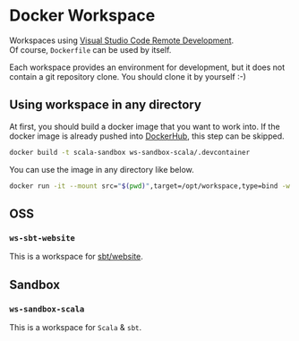 # Docker Workspace

Workspaces using [Visual Studio Code Remote Development](https://code.visualstudio.com/docs/remote/remote-overview).  
Of course, `Dockerfile` can be used by itself.

Each workspace provides an environment for development, but it does not contain a git repository clone. You should clone it by yourself :-)

## Using workspace in any directory

At first, you should build a docker image that you want to work into. If the docker image is already pushed into [DockerHub](https://hub.docker.com/), this step can be skipped.

```bash
docker build -t scala-sandbox ws-sandbox-scala/.devcontainer
```

You can use the image in any directory like below.

```bash
docker run -it --mount src="$(pwd)",target=/opt/workspace,type=bind -w /opt/workspace scala-sandbox
```

## OSS

### `ws-sbt-website`

This is a workspace for [sbt/website](https://github.com/sbt/website).

## Sandbox

### `ws-sandbox-scala`

This is a workspace for `Scala` & `sbt`.